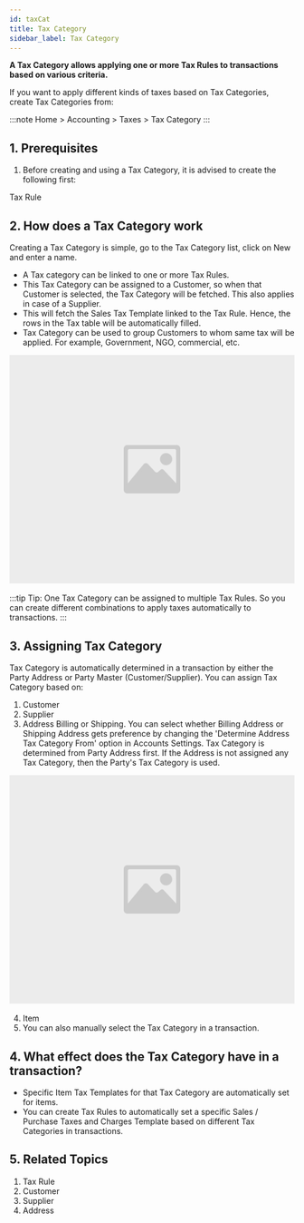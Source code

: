 ```yaml
---
id: taxCat
title: Tax Category
sidebar_label: Tax Category
---
```


**A Tax Category allows applying one or more Tax Rules to transactions based on various criteria.**

If you want to apply different kinds of taxes based on Tax Categories, create Tax Categories from:

:::note
Home > Accounting > Taxes > Tax Category
:::

## 1. Prerequisites

1. Before creating and using a Tax Category, it is advised to create the following first:

Tax Rule

## 2. How does a Tax Category work

Creating a Tax Category is simple, go to the Tax Category list, click on New and enter a name.

- A Tax category can be linked to one or more Tax Rules.
- This Tax Category can be assigned to a Customer, so when that Customer is selected, the Tax Category will be fetched. This also applies in case of a Supplier.
- This will fetch the Sales Tax Template linked to the Tax Rule. Hence, the rows in the Tax table will be automatically filled.
- Tax Category can be used to group Customers to whom same tax will be applied. For example, Government, NGO, commercial, etc.

![image](images/image.jpg)

:::tip
Tip: One Tax Category can be assigned to multiple Tax Rules. So you can create different combinations to apply taxes automatically to transactions.
:::

## 3. Assigning Tax Category

Tax Category is automatically determined in a transaction by either the Party Address or Party Master (Customer/Supplier). You can assign Tax Category based on:

1. Customer
1. Supplier
1. Address Billing or Shipping. You can select whether Billing Address or Shipping Address gets preference by changing the 'Determine Address Tax Category From' option in Accounts Settings. Tax Category is determined from Party Address first. If the Address is not assigned any Tax Category, then the Party's Tax Category is used.

![image](images/image.jpg)

4. Item
5. You can also manually select the Tax Category in a transaction.

## 4. What effect does the Tax Category have in a transaction?

- Specific Item Tax Templates for that Tax Category are automatically set for items.
- You can create Tax Rules to automatically set a specific Sales / Purchase Taxes and Charges Template based on different Tax Categories in transactions.

## 5. Related Topics

1. Tax Rule
1. Customer
1. Supplier
1. Address

